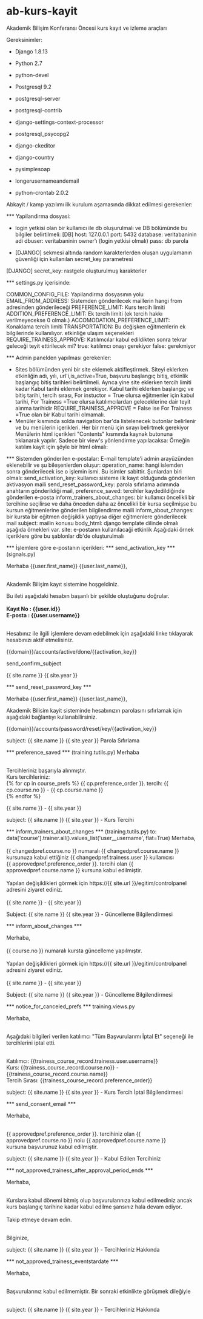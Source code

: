 ab-kurs-kayit
=============

Akademik Bilişim Konferansı Öncesi kurs kayıt ve izleme araçları

Gereksinimler:
- Django 1.8.13

- Python 2.7

- python-devel

- Postgresql 9.2

- postgresql-server

- postgresql-contrib

- django-settings-context-processor

- postgresql_psycopg2

-  django-ckeditor

- django-country

- pysimplesoap

- longerusernameandemail

- python-crontab 2.0.2

Abkayit / kamp yazılımı ilk kurulum aşamasında dikkat edilmesi gerekenler:

*** Yapilandirma dosyasi:
- login yetkisi olan bir kullanıcı ile  db oluşurulmalı ve DB bölümünde bu bilgiler belirtilmeli:
[DB]
host: 127.0.0.1
port: 5432
database: veritabaninin adi
dbuser: veritabaninin owner'ı (login yetkisi olmalı)
pass: db parola

- [DJANGO] sekmesi altında random karakterlerden oluşan uygulamanın güvenliği için kullanılan secret_key parametresi

[DJANGO]
secret_key: rastgele oluşturulmuş karakterler


*** settings.py içerisinde:

COMMON_CONFIG_FILE: Yapilandirma dosyasının yolu
EMAIL_FROM_ADDRESS: Sistemden gönderilecek maillerin hangi from adresinden gönderileceği
PREFERENCE_LIMIT: Kurs tercih limiti
ADDITION_PREFERENCE_LIMIT: Ek tercih limiti (ek tercih hakkı verilmeyecekse 0 olmalı.)
ACCOMODATION_PREFERENCE_LIMIT: Konaklama tercih limiti
TRANSPORTATION: Bu değişken eğitmenlerin ek bilgilerinde kullanılıyor. etkinliğe ulaşım seçenekleri
REQUIRE_TRAINESS_APPROVE: Katılımcılar kabul edildikten sonra tekrar geleceği teyit ettirilecek mi? true: katılımcı onayı gerekiyor false: gerekmiyor

*** Admin panelden yapılması gerekenler:

- Sites bölümünden yeni bir site eklemek aktifleştirmek. Siteyi eklerken etkinliğin adı, yılı, url'i,is_active=True, başvuru başlangıç bitiş, etkinlik başlangıç bitiş tarihleri belirtilmeli.
Ayrıca yine site eklerken tercih limiti kadar Kabul tarihi eklemek gerekiyor.
Kabul tarihi eklerken başlangıç ve bitiş tarihi, tercih sırası, For instuctor = True olursa eğitmenler için kabul tarihi, For Trainess =True olursa katılımcılardan geleceklerine dair teyit alınma tarihidir
REQUIRE_TRAINESS_APPROVE = False ise For Trainess =True olan bir Kabul tarihi olmamalı.
- Menüler kısmında solda navigation bar'da listelenecek butonlar belirlenir ve bu menülerin içerikleri. Her bir menü için sırayı belirtmek gerekiyor Menülerin html içerikleri "Contents" kısmında kaynak butonuna tıklanarak yapılır.
Sadece bir view's yönlendirme yapılacaksa: Örneğin katılım kayit için şöyle bir html olmalı:<script type="text/javascript">window.location.href="/accounts/kayit"</script> 

*** Sistemden gönderilen e-postalar:
E-mail template'i admin arayüzünden eklenebilir ve şu bileşenlerden oluşur:
operation_name: hangi islemden sonra gönderilecek ise o işlemin ismi. Bu isimler sabittir. Şunlardan biri olmalı:
		send_activation_key: kullanıcı sisteme ilk kayıt olduğunda gönderilen aktivasyon maili
 		send_reset_password_key: parola sıfırlama adımında anahtarın gönderildiği mail,
		preference_saved: tercihler kaydedildiğinde gönderilen e-posta
		inform_trainers_about_changes: bir kullanıcı öncelikli bir tercihine seçilirse ve daha önceden daha az öncelikli bir kursa seçilmişse bu kursun eğitmenlerine gönderilen bilgilendirme maili
                inform_about_changes: bir kursta bir eğitmen değişiklik yaptıysa diğer eğitmenlere gönderilecek mail
subject: mailin konusu
body_html: django template dilinde olmalı aşağıda örnekleri var.
site: e-postanın kullanılacaği etkinlik
Aşağıdaki örnek içeriklere göre bu şablonlar db'de oluşturulmalı

*** İşlemlere göre e-postanın içerikleri:
*** send_activation_key ***(signals.py)

<html>
<body>
<div>
<p>
Merhaba {{user.first_name}} {{user.last_name}},<br><br>

Akademik Bilişim kayıt sistemine hoşgeldiniz.<br>

Bu ileti aşağıdaki hesabın başarılı bir şekilde oluştuğunu doğrular.<br><br>
<b>Kayıt No : {{user.id}}</b><br>
<b>E-posta : {{user.username}}</b><br><br>

Hesabınız ile ilgili işlemlere devam edebilmek için aşağıdaki linke tıklayarak hesabınızı aktif etmelisiniz.<br>

{{domain}}/accounts/active/done/{{activation_key}}
</p>
</body>
</html>

send_confirm_subject

{{ site.name }} {{ site.year }}


*** send_reset_password_key ***
<html>
<body>
Merhaba {{user.first_name}} {{user.last_name}},

Akademik Bilisim kayit sisteminde hesabınızın parolasını sıfırlamak için aşağıdaki bağlantıyı kullanabilirsiniz.

{{domain}}/accounts/password/reset/key/{{activation_key}}
</body>
</html>

subject:
{{ site.name }} {{ site.year }} Parola Sıfırlama

*** preference_saved *** (training.tutils.py)
Merhaba<br><br>

Tercihleriniz başarıyla alınmıştır.<br>
Kurs tercihleriniz:<br>
{% for cp in course_prefs %}
{{ cp.preference_order }}. tercih: {{ cp.course.no }} - {{ cp.course.name }}<br>
{% endfor %}

{{ site.name }} - {{ site.year }}<br>

subject:
{{ site.name }} {{ site.year }} - Kurs Tercihi


*** inform_trainers_about_changes *** (training.tutils.py) to: data['course'].trainer.all().values_list('user__username', flat=True)
Merhaba,<br>
<br>
{{ changedpref.course.no }} numaralı {{ changedpref.course.name }} kursunuza kabul ettiğiniz {{ changedpref.trainess.user }} kullanıcısı <br>
{{ approvedpref.preference_order }}. tercihi olan {{ approvedpref.course.name }} kursuna kabul edilmiştir.<br>
<br>
Yapılan değişiklikleri görmek için https://{{ site.url }}/egitim/controlpanel adresini ziyaret ediniz.<br>
<br>
{{ site.name }} - {{ site.year }}<br>

Subject:
{{ site.name }} {{ site.year }} - Güncelleme Bilgilendirmesi

*** inform_about_changes *** 

Merhaba,<br>
<br>
{{ course.no }} numaralı kursta  güncelleme yapılmıştır.<br>
<br>
Yapılan değişiklikleri görmek için https://{{ site.url }}/egitim/controlpanel adresini ziyaret ediniz.<br>
<br>
{{ site.name }} - {{ site.year }}<br>

Subject:
{{ site.name }} {{ site.year }} - Güncelleme Bilgilendirmesi


*** notice_for_canceled_prefs *** training.views.py

Merhaba,<br><br>

Aşağıdaki bilgileri verilen katılımcı "Tüm Başvurularımı İptal Et" seçeneği ile tercihlerini iptal etti.<br><br>

Katılımcı: {{trainess_course_record.trainess.user.username}}<br>
Kurs: {{trainess_course_record.course.no}} - {{trainess_course_record.course.name}}<br>
Tercih Sırası: {{trainess_course_record.preference_order}}<br>

subject:
{{ site.name }} {{ site.year }} - Kurs Tercih İptal Bilgilendirmesi

*** send_consent_email ***

Merhaba,<br><br>

{{ approvedpref.preference_order }}. tercihiniz olan {{ approvedpref.course.no }} nolu {{ approvedpref.course.name }}<br>
kursuna başvurunuz kabul edilmiştir.

subject:
{{ site.name }} {{ site.year }} - Kabul Edilen Tercihiniz

*** not_approved_trainess_after_approval_period_ends ***

Merhaba,<br><br>

Kurslara kabul dönemi bitmiş olup başvurularınıza kabul edilmediniz ancak kurs başlangıç tarihine kadar kabul edilme şansınız hala devam ediyor.<br><br>
Takip etmeye devam edin.<br><br>

Bilginize,<br>

subject:
{{ site.name }} {{ site.year }} - Tercihleriniz Hakkında

*** not_approved_trainess_eventstardate ***

Merhaba,<br><br>

Başvurularınız kabul edilmemiştir. Bir sonraki etkinlikte görüşmek dileğiyle<br><br>


subject:
{{ site.name }} {{ site.year }} - Tercihleriniz Hakkında